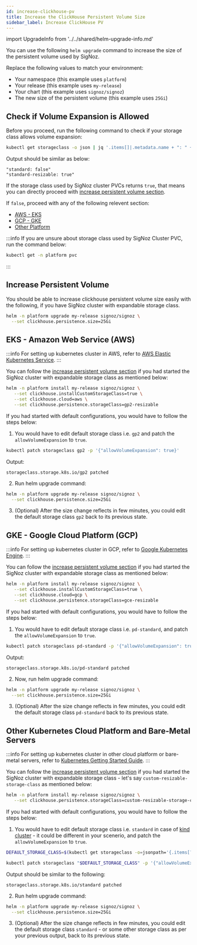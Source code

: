 ```yaml
---
id: increase-clickhouse-pv
title: Increase the ClickHouse Persistent Volume Size
sidebar_label: Increase ClickHouse PV
---
```


import UpgradeInfo from '../../shared/helm-upgrade-info.md'

You can use the following `helm upgrade` command to increase the size
of the persistent volume used by SigNoz.

Replace the following values to match your environment:

- Your namespace (this example uses `platform`)
- Your release (this example uses `my-release`)
- Your chart (this example uses `signoz/signoz`)
- The new size of the persistent volume (this example uses `25Gi`)

## Check if Volume Expansion is Allowed

Before you proceed, run the following command to check if
your storage class allows volume expansion:

```bash
kubectl get storageclass -o json | jq '.items[]|.metadata.name + ": " + (.allowVolumeExpansion|tostring)'
```

Output should be similar as below:
```
"standard: false"
"standard-resizable: true"
```

If the storage class used by SigNoz cluster PVCs returns `true`, that means
you can directly proceed with [increase persistent volume section](#increase-persisent-volume).

If `false`, proceed with any of the following relevent section:
- [AWS - EKS](#eks---amazon-web-service-aws)
- [GCP - GKE](#gke---google-cloud-platform-gcp)
- [Other Platform](#other-kubernetes-cloud-platform-and-bare-metal-servers)

:::info
If you are unsure about storage class used by SigNoz Cluster PVC,
run the command below:

```bash
kubectl get -n platform pvc
```
:::

## Increase Persistent Volume

You should be able to increase clickhouse persistent volume size easily with
the following, if you have SigNoz cluster with expandable storage class.

```bash
helm -n platform upgrade my-release signoz/signoz \
  --set clickhouse.persistence.size=25Gi
```

<UpgradeInfo/>

## EKS - Amazon Web Service (AWS)

:::info
For setting up kubernetes cluster in AWS, refer to
[AWS Elastic Kubernetes Service](https://aws.amazon.com/eks/).
:::

You can follow the [increase persistent volume section](#increase-persisent-volume)
if you had started the SigNoz cluster with expandable storage class as mentioned below:

```bash
helm -n platform install my-release signoz/signoz \
   --set clickhouse.installCustomStorageClass=true \
   --set clickhouse.cloud=aws \
   --set clickhouse.persistence.storageClass=gp2-resizable
```

If you had started with default configurations, you would have to follow the steps below:

1. You would have to edit default storage class i.e. `gp2`
and patch the `allowVolumeExpansion` to `true`.

```bash
kubectl patch storageclass gp2 -p '{"allowVolumeExpansion": true}'
```

Output:
```
storageclass.storage.k8s.io/gp2 patched
```

2. Run helm upgrade command:

```bash
helm -n platform upgrade my-release signoz/signoz \
  --set clickhouse.persistence.size=25Gi
```

3. (Optional) After the size change reflects in few minutes, you could edit
the default storage class `gp2` back to its previous state.

## GKE - Google Cloud Platform (GCP)

:::info
For setting up kubernetes cluster in GCP, refer to
[Google Kubernetes Engine](https://cloud.google.com/kubernetes-engine/).
:::

You can follow the [increase persistent volume section](#increase-persisent-volume)
if you had started the SigNoz cluster with expandable storage class as mentioned below:

```bash
helm -n platform install my-release signoz/signoz \
   --set clickhouse.installCustomStorageClass=true \
   --set clickhouse.cloud=gcp \
   --set clickhouse.persistence.storageClass=gce-resizable
```

If you had started with default configurations, you would have to follow the steps below:

1. You would have to edit default storage class i.e. `pd-standard`,
and patch the `allowVolumeExpansion` to `true`.

```bash
kubectl patch storageclass pd-standard -p '{"allowVolumeExpansion": true}'
```

Output:
```
storageclass.storage.k8s.io/pd-standard patched
```

2. Now, run helm upgrade command:

```bash
helm -n platform upgrade my-release signoz/signoz \
  --set clickhouse.persistence.size=25Gi
```

3. (Optional) After the size change reflects in few minutes, you could edit
the default storage class `pd-standard` back to its previous state.

## Other Kubernetes Cloud Platform and Bare-Metal Servers

:::info
For setting up kubernetes cluster in other cloud platform or bare-metal servers, refer
to [Kubernetes Getting Started Guide](https://kubernetes.io/docs/setup/).
:::

You can follow the [increase persistent volume section](#increase-persisent-volume)
if you had started the SigNoz cluster with expandable storage class - let's say
`custom-resizable-storage-class` as mentioned below:

```bash
helm -n platform install my-release signoz/signoz \
   --set clickhouse.persistence.storageClass=custom-resizable-storage-class
```

If you had started with default configurations, you would have to follow the steps below:

1. You would have to edit default storage class i.e. `standard` in case
of [kind cluster](https://kind.sigs.k8s.io) - it could be different in
your scenerio, and patch the `allowVolumeExpansion` to `true`.

```bash
DEFAULT_STORAGE_CLASS=$(kubectl get storageclass -o=jsonpath='{.items[?(@.metadata.annotations.storageclass\.kubernetes\.io/is-default-class=="true")].metadata.name}')

kubectl patch storageclass "$DEFAULT_STORAGE_CLASS" -p '{"allowVolumeExpansion": true}'
```

Output should be similar to the following:
```
storageclass.storage.k8s.io/standard patched
```

2. Run helm upgrade command:

```bash
helm -n platform upgrade my-release signoz/signoz \
  --set clickhouse.persistence.size=25Gi
```

3. (Optional) After the size change reflects in few minutes, you could edit
the default storage class `standard` - or some other storage class as per your
previous output, back to its previous state.
